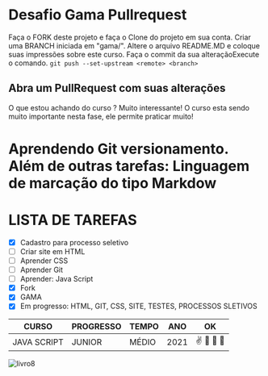 # Desafio Gama Pullrequest
 Faça o FORK deste projeto e faça o Clone do projeto em sua conta. Criar uma BRANCH iniciada em "gama/". Altere o arquivo README.MD e coloque suas impressões sobre este curso. Faça o commit da sua alteraçãoExecute o comando. `git push --set-upstream <remote> <branch>`

## Abra um PullRequest com suas alterações

O que estou achando do curso ?
Muito interessante!
O curso esta sendo muito importante nesta fase, ele permite praticar muito!

# Aprendendo Git versionamento. Além de outras tarefas: Linguagem de marcação do tipo Markdow

# LISTA DE TAREFAS
- [X] Cadastro para processo seletivo
- [ ] Criar site em HTML
- [ ] Aprender CSS
- [ ] Aprender Git
- [ ] Aprender: Java Script
- [x] Fork
- [X] GAMA
- [x] Em progresso: HTML, GIT, CSS, SITE, TESTES, PROCESSOS SLETIVOS

CURSO | PROGRESSO | TEMPO | ANO | OK 
---|---|---|---|---
JAVA SCRIPT | JUNIOR | MÉDIO | 2021 | :v: :vulcan_salute:  :1st_place_medal: :lion: 

![livro8](https://user-images.githubusercontent.com/40723445/122614511-2b2f7b00-d05d-11eb-9dc1-f9bce5491673.png)

